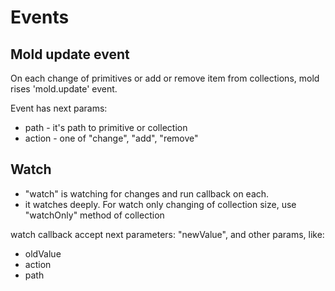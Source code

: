 # Events

## Mold update event

On each change of primitives or add or remove item from collections,
mold rises 'mold.update' event.

Event has next params:

* path - it's path to primitive or collection
* action - one of "change", "add", "remove"


## Watch

* "watch" is watching for changes and run callback on each.
* it watches deeply. For watch only changing of collection size, use "watchOnly" method of collection

watch callback accept next parameters: "newValue", and other params, like:

* oldValue
* action
* path
